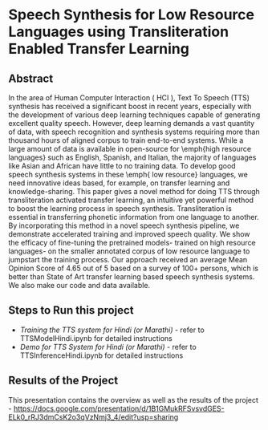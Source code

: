# Speech Synthesis for Low Resource Languages using Transliteration Enabled Transfer Learning


## Abstract 

In the area of Human Computer Interaction ( HCI ), Text To Speech (TTS) synthesis has received a significant boost in recent years, especially with the development of various deep learning techniques capable of generating excellent quality speech.  However, deep learning demands a vast quantity of data, with speech recognition and synthesis systems requiring more than thousand hours of aligned corpus to train end-to-end systems. While a large amount of data is available in open-source for  \emph{high resource languages} such as English, Spanish, and Italian, the majority of languages like Asian and  African  have little to no training data. To develop good speech synthesis systems in these \emph{ low resource} languages, we need innovative ideas based, for example, on transfer learning and knowledge-sharing. This paper gives a novel method for doing TTS through transliteration activated transfer learning, an intuitive yet powerful method to boost the learning process in speech synthesis. Transliteration is essential in transferring phonetic information from one language to another. By incorporating this method in a novel speech synthesis pipeline, we demonstrate accelerated training and improved speech quality. We show the efficacy of fine-tuning the pretrained models- trained on high resource languages- on the smaller annotated corpus of low resource language to jumpstart the training process. Our approach received an average Mean Opinion Score of 4.65 out of 5 based on a survey of 100+ persons, which is better than State of Art transfer learning based speech synthesis systems. We also make our code and data available.

## Steps to Run this project 

 * _Training the TTS system for Hindi (or Marathi)_ - refer to TTSModelHindi.ipynb for detailed instructions 
 * _Demo for TTS System for Hindi (or Marathi)_ - refer to TTSInferenceHindi.ipynb for detailed instructions


## Results of the Project

This presentation contains the overview as well as the results of the project - https://docs.google.com/presentation/d/1B1GMukRFSvsvdGES-ELk0_rRJ3dmCsK2o3qVzNmj3_4/edit?usp=sharing
